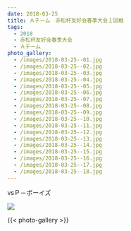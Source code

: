 ```yaml
---
date: 2018-03-25
title: Ａチーム　赤松杯友好会春季大会１回戦
tags:
  - 2018
  - 赤松杯友好会春季大会
  - Ａチーム
photo_gallery:
  - /images/2018-03-25--01.jpg
  - /images/2018-03-25--02.jpg
  - /images/2018-03-25--03.jpg
  - /images/2018-03-25--04.jpg
  - /images/2018-03-25--05.jpg
  - /images/2018-03-25--06.jpg
  - /images/2018-03-25--07.jpg
  - /images/2018-03-25--08.jpg
  - /images/2018-03-25--09.jpg
  - /images/2018-03-25--10.jpg
  - /images/2018-03-25--11.jpg
  - /images/2018-03-25--12.jpg
  - /images/2018-03-25--13.jpg
  - /images/2018-03-25--14.jpg
  - /images/2018-03-25--15.jpg
  - /images/2018-03-25--16.jpg
  - /images/2018-03-25--17.jpg
  - /images/2018-03-25--18.jpg
---
```


vsＰ－ボーイズ

![](/images/2018-03-25--main.jpg)

{{< photo-gallery >}}

